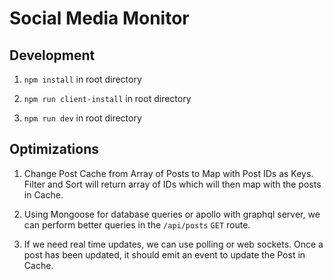 # Social Media Monitor

## Development

1. `npm install` in root directory

2. `npm run client-install` in root directory

3. `npm run dev` in root directory

## Optimizations

1. Change Post Cache from Array of Posts to Map with Post IDs as Keys. Filter and Sort will return array of IDs which will then map with the posts in Cache.

2. Using Mongoose for database queries or apollo with graphql server, we can perform better queries in the `/api/posts` `GET` route.

3. If we need real time updates, we can use polling or web sockets. Once a post has been updated, it should emit an event to update the Post in Cache.
